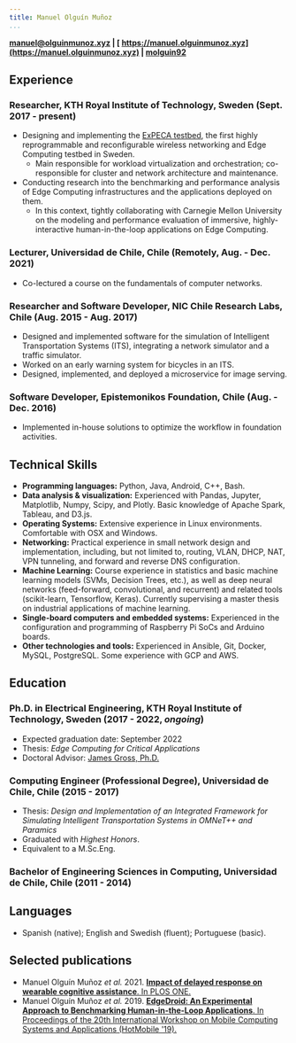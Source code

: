 ```yaml
---
title: Manuel Olguín Muñoz
...
```


<link href="fontawesome-free-5.15.4-web/css/all.min.css" rel="stylesheet">
<link rel="stylesheet" href="https://fonts.googleapis.com/css?family=Ubuntu">

<!-- # Manuel Olguín Muñoz -->

<span>**[<i class="fas fa-envelope"></i> manuel@olguinmunoz.xyz](mailto:manuel@olguinmunoz.xyz) | [<i class="fas fa-link"></i>  https://manuel.olguinmunoz.xyz](https://manuel.olguinmunoz.xyz) | [<i class="fas fa-github fa-lg"></i> molguin92](https://github.com/molguin92)**</span>

## <i class="fas fa-briefcase"></i> Experience

### Researcher, KTH Royal Institute of Technology, Sweden (Sept. 2017 - present)

* Designing and implementing the [ExPECA testbed](https://manuel.olguinmunoz.xyz/projects/expeca_testbed/), the first highly reprogrammable and reconfigurable wireless networking and Edge Computing testbed in Sweden.
  * Main responsible for workload virtualization and orchestration; co-responsible for cluster and network architecture and maintenance.
* Conducting research into the benchmarking and performance analysis of Edge Computing infrastructures and the applications deployed on them.
  * In this context, tightly collaborating with Carnegie Mellon University on the modeling and performance evaluation of immersive, highly-interactive human-in-the-loop applications on Edge Computing.

### Lecturer, Universidad de Chile, Chile (Remotely, Aug. - Dec. 2021)

* Co-lectured a course on the fundamentals of computer networks.

### Researcher and Software Developer, NIC Chile Research Labs, Chile (Aug. 2015 - Aug. 2017)

* Designed and implemented software for the simulation of Intelligent Transportation Systems (ITS), integrating a network simulator and a traffic simulator.
* Worked on an early warning system for bicycles in an ITS.
* Designed, implemented, and deployed a microservice for image serving.

### Software Developer, Epistemonikos Foundation, Chile (Aug. - Dec. 2016)

* Implemented in-house solutions to optimize the workflow in foundation activities.

## <i class="fas fa-laptop-code"></i> Technical Skills

* **Programming languages:** Python, Java, Android, C++, Bash.
* **Data analysis & visualization:** Experienced with Pandas, Jupyter, Matplotlib, Numpy, Scipy, and Plotly. Basic knowledge of Apache Spark, Tableau, and D3.js.
* **Operating Systems:** Extensive experience in Linux environments. Comfortable with OSX and Windows.
* **Networking:** Practical experience in small network design and implementation, including, but not limited to, routing, VLAN, DHCP, NAT, VPN tunneling, and forward and reverse DNS configuration.
* **Machine Learning:** Course experience in statistics and basic machine learning models (SVMs, Decision Trees, etc.), as well as deep neural networks (feed-forward, convolutional, and recurrent) and related tools (scikit-learn, Tensorflow, Keras). Currently supervising a master thesis on industrial applications of machine learning.
* **Single-board computers and embedded systems:** Experienced in the configuration and programming of Raspberry Pi SoCs and Arduino boards.
* **Other technologies and tools:** Experienced in Ansible, Git, Docker, MySQL, PostgreSQL. Some experience with GCP and AWS.

## <i class="fas fa-graduation-cap"></i> Education

### Ph.D. in Electrical Engineering, KTH Royal Institute of Technology, Sweden (2017 - 2022, *ongoing*)

* Expected graduation date: September 2022
* Thesis: *Edge Computing for Critical Applications*
* Doctoral Advisor: [James Gross, Ph.D.](https://jamesgross.org)

### Computing Engineer (Professional Degree), Universidad de Chile, Chile (2015 - 2017)

* Thesis: *Design and Implementation of an Integrated Framework for Simulating Intelligent Transportation Systems in OMNeT++ and Paramics*
* Graduated with *Highest Honors*.
* Equivalent to a M.Sc.Eng.

### Bachelor of Engineering Sciences in Computing, Universidad de Chile, Chile (2011 - 2014)

## <i class="fas fa-language"></i>Languages

* Spanish (native); English and Swedish (fluent); Portuguese (basic).

## <i class="fas fa-file-alt"></i>Selected publications

* Manuel Olguín Muñoz *et al.* 2021. [**Impact of delayed response on wearable cognitive assistance**. In PLOS ONE.](https://doi.org/10.1371/journal.pone.0248690)
* Manuel Olguín Muñoz *et al.* 2019. [**EdgeDroid: An Experimental Approach to Benchmarking Human-in-the-Loop Applications**. In Proceedings of the 20th International Workshop on Mobile Computing Systems and Applications (HotMobile '19).](http://doi.acm.org/10.1145/3301293.3302353)

